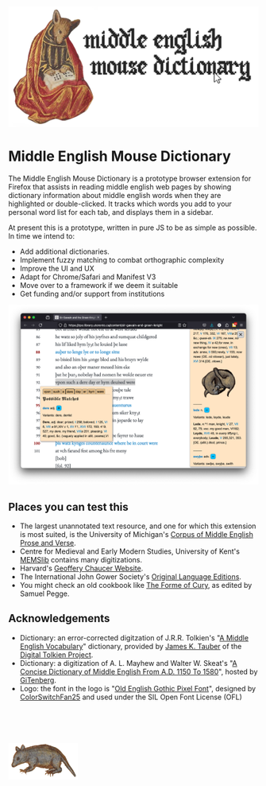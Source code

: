 <img src="./img/header.png" style="width: auto" alt="Middle English Mouse Dictionary Logo">
  
# Middle English Mouse Dictionary  

The Middle English Mouse Dictionary is a prototype browser extension for Firefox that assists in reading middle english web pages by showing dictionary information about middle english words when they are highlighted or double-clicked. It tracks which words you add to your personal word list for each tab, and displays them in a sidebar.

At present this is a prototype, written in pure JS to be as simple as possible. 
In time we intend to: 
- Add additional dictionaries.
- Implement fuzzy matching to combat orthographic complexity
- Improve the UI and UX
- Adapt for Chrome/Safari and Manifest V3
- Move over to a framework if we deem it suitable
- Get funding and/or support from institutions

<img src="./miscDocs/preview.png" style="width: auto" alt="Extension preview">


## Places you can test this

- The largest unannotated text resource, and one for which this extension is most suited, is the University of Michigan's [Corpus of Middle English Prose and Verse](https://quod.lib.umich.edu/c/cme/).
- Centre for Medieval and Early Modern Studies, University of Kent's [MEMSlib](https://www.memslib.co.uk/middle-english-texts) contains many digitizations.
- Harvard's [Geoffery Chaucer Website](https://chaucer.fas.harvard.edu/pages/john-gower-1325-1403).
- The International John Gower Society's [Original Language Editions](https://johngower.org/online-editions/).
- You might check an old cookbook like [The Forme of Cury](https://www.gutenberg.org/cache/epub/8102/pg8102.txt), as edited by Samuel Pegge.

  
## Acknowledgements
- Dictionary: an error-corrected digitzation of J.R.R. Tolkien's "[A Middle English Vocabulary](https://github.com/digitaltolkien/a-middle-english-vocabulary)" dictionary, provided by [James K. Tauber](https://github.com/jtauber) of the [Digital Tolkien Project](https://digitaltolkien.com). 
- Dictionary: a digitization of A. L. Mayhew and Walter W. Skeat's "[A Concise Dictionary of Middle English
       From A.D. 1150 To 1580](https://github.com/GITenberg/A-Concise-Dictionary-of-Middle-EnglishFrom-A.D.-1150-to-1580_10625/tree/master)", hosted by [GiTenberg](https://www.gitenberg.org).
- Logo: the font in the logo is "[Old English Gothic Pixel Font](https://www.fontspace.com/old-english-gothic-pixel-font-f83405)", designed by [ColorSwitchFan25](https://www.fontspace.com/colorswitchfan25) and used under the SIL Open Font License (OFL)

<img src="./img/mouse.png" style="width: 140px; padding-top:70px" alt="Mousey Friend">
